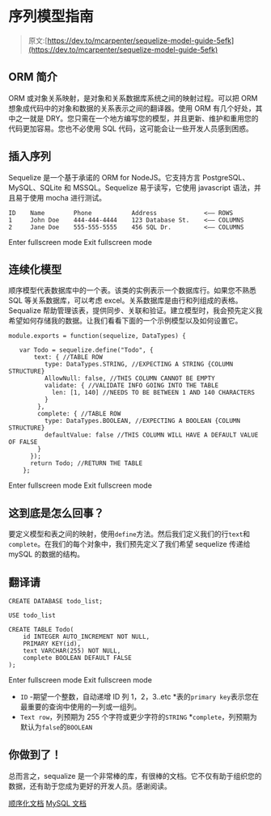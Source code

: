 # 序列模型指南

> 原文:[https://dev.to/mcarpenter/sequelize-model-guide-5efk](https://dev.to/mcarpenter/sequelize-model-guide-5efk)

## ORM 简介

ORM 或对象关系映射，是对象和关系数据库系统之间的映射过程。可以把 ORM 想象成代码中的对象和数据的关系表示之间的翻译器。使用 ORM 有几个好处，其中之一就是 DRY。您只需在一个地方编写您的模型，并且更新、维护和重用您的代码更加容易。您也不必使用 SQL 代码，这可能会让一些开发人员感到困惑。

## 插入序列

Sequelize 是一个基于承诺的 ORM for NodeJS。它支持方言 PostgreSQL、MySQL、SQLite 和 MSSQL。Sequelize 易于读写，它使用 javascript 语法，并且易于使用 mocha 进行测试。

```
ID    Name        Phone           Address             <—— ROWS
1     John Doe    444-444-4444    123 Database St.    <—— COLUMNS
2     Jane Doe    555-555-5555    456 SQL Dr.         <—— COLUMNS 
```

Enter fullscreen mode Exit fullscreen mode

## 连续化模型

顺序模型代表数据库中的一个表。该类的实例表示一个数据库行。如果您不熟悉 SQL 等关系数据库，可以考虑 excel。关系数据库是由行和列组成的表格。Sequalize 帮助管理该表，提供同步、关联和验证。建立模型时，我会预先定义我希望如何存储我的数据。让我们看看下面的一个示例模型以及如何设置它。

```
module.exports = function(sequelize, DataTypes) {

   var Todo = sequelize.define("Todo", {
       text: { //TABLE ROW
          type: DataTypes.STRING, //EXPECTING A STRING {COLUMN STRUCTURE}
          AllowNull: false, //THIS COLUMN CANNOT BE EMPTY
          validate: { //VALIDATE INFO GOING INTO THE TABLE
            len: [1, 140] //NEEDS TO BE BETWEEN 1 AND 140 CHARACTERS
          } 
        },
        complete: { //TABLE ROW
          type: DataTypes.BOOLEAN, //EXPECTING A BOOLEAN {COLUMN STRUCTURE}
          defaultValue: false //THIS COLUMN WILL HAVE A DEFAULT VALUE OF FALSE
        }
      });
      return Todo; //RETURN THE TABLE
    }; 
```

Enter fullscreen mode Exit fullscreen mode

## 这到底是怎么回事？

要定义模型和表之间的映射，使用`define`方法。然后我们定义我们的行`text`和`complete`。在我们的每个对象中，我们预先定义了我们希望 sequelize 传递给 mySQL 的数据的结构。

## 翻译请

```
CREATE DATABASE todo_list;

USE todo_list

CREATE TABLE Todo(
    id INTEGER AUTO_INCREMENT NOT NULL,
    PRIMARY KEY(id),
    text VARCHAR(255) NOT NULL, 
    complete BOOLEAN DEFAULT FALSE
); 
```

Enter fullscreen mode Exit fullscreen mode

* `ID` -期望一个整数，自动递增 ID 列 1，2，3..etc
*表的`primary key`表示您在最重要的查询中使用的一列或一组列。
* `Text row`，列预期为 255 个字符或更少字符的`STRING`
*`complete`，列预期为默认为`false`的`BOOLEAN`

## 你做到了！

总而言之，sequalize 是一个非常棒的库，有很棒的文档。它不仅有助于组织您的数据，还有助于您成为更好的开发人员。感谢阅读。

[顺序化文档](http://docs.sequelizejs.com/)
[MySQL 文档](https://dev.mysql.com/doc/refman/8.0/en/)